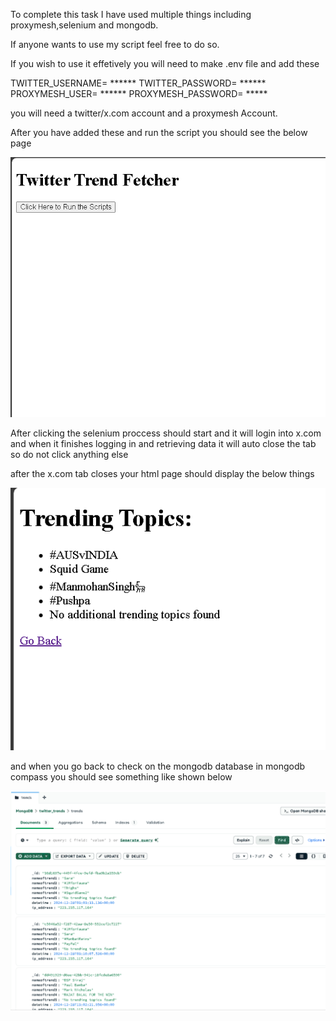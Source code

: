 To complete this task I have used multiple things including proxymesh,selenium and mongodb.

If anyone wants to use my script feel free to do so.

If you wish to use it effetively you will need to make .env file and add these

TWITTER_USERNAME= ******
TWITTER_PASSWORD= ****** 
PROXYMESH_USER= ******
PROXYMESH_PASSWORD= *****

you will need a twitter/x.com account and a proxymesh Account.

After you have added these and run the script you should see the below page 

![Starting Page](/start.png) 

After clicking the selenium proccess should start and it will login into x.com and when it finishes logging in and retrieving data it will auto close the tab so do not click anything else

after the x.com tab closes your html page should display the below things 

![Final Page](/final-result.png)

and when you go back to check on the mongodb database in mongodb compass you should see something like shown below 

![Mongodb database](/mongodb.png)


